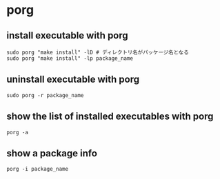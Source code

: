 # porg

## install executable with porg
```
sudo porg "make install" -lD # ディレクトリ名がパッケージ名となる
sudo porg "make install" -lp package_name
```

## uninstall executable with porg
```
sudo porg -r package_name
```

## show the list of installed executables with porg
```
porg -a
```

## show a package info
```
porg -i package_name
```
